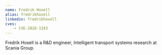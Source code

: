 ```yaml
---
name: Fredrik Hoxell
alias: fredrikhoxell
linkedin: fredrikhoxell
cves:
    - CVE-2020-1343
---
```

Fredrik Hoxell is a R&D engineer, Intelligent transport systems research at Scania Group.